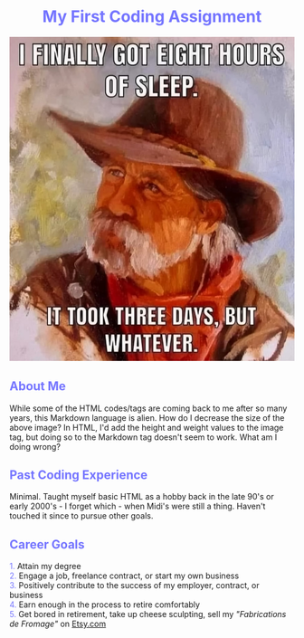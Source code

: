 # <center><font color="#7575FF"><b>My First Coding Assignment</b></font></center> #
![Close up painting of an old, tired, resigned cowboy bracketed top and bottom with bold text in white reading: ‘I finally got eight hours of sleep. It took three days, but whatever.’](Images/SleepMeme.jpg)
## <font color="#7575FF">About Me</font> ##
While some of the HTML codes/tags are coming back to me after so many years, this Markdown language is alien. How do I decrease the size of the above image? In HTML, I'd add the height and weight values to the image tag, but doing so to the Markdown tag doesn't seem to work. What am I doing wrong?
## <font color="#7575FF">Past Coding Experience</font> ##
Minimal. Taught myself basic HTML as a hobby back in the late 90's or early 2000's - I forget which - when Midi's were still a thing. Haven't touched it since to pursue other goals. 
## <font color="#7575FF">Career Goals</font> ##
<font color="#7575FF">1.</font> Attain my degree</br>
<font color="#7575FF">2.</font> Engage a job, freelance contract, or start my own business</br>
<font color="#7575FF">3.</font> Positively contribute to the success of my employer, contract, or business</br>
<font color="#7575FF">4.</font> Earn enough in the process to retire comfortably</br>
<font color="#7575FF">5.</font> Get bored in retirement, take up cheese sculpting, sell my <i>"Fabrications de Fromage"</i> on <a href="https://www.Etsy.com">Etsy.com</a>

